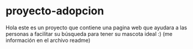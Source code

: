 # proyecto-adopcion
Hola este es un proyecto que contiene una pagina web que ayudara a las personas a facilitar su búsqueda para tener su mascota ideal :) (me información en el archivo readme)
